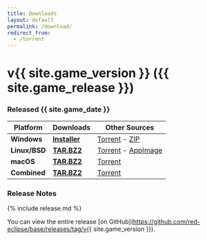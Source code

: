 ```yaml
---
title: Downloads
layout: default
permalink: /download/
redirect_from:
  - /torrent
---
```


# v{{ site.game_version }} ({{ site.game_release }})
### Released {{ site.game_date }}

Platform                                                             | Downloads                           | Other Sources
---------------------------------------------------------------------|-------------------------------------|-------------------------------------
<span class="fab fa-windows" aria-hidden="true"></span> **Windows**  | **[Installer](/download/win)**      | [Torrent](/download/torrent/win) - [ZIP](/download/zip)
<span class="fab fa-linux" aria-hidden="true"></span> **Linux/BSD**  | **[TAR.BZ2](/download/nix)**        | [Torrent](/download/torrent/nix) - [AppImage](/download/appimage)
<span class="fab fa-apple" aria-hidden="true"></span> **macOS**      | **[TAR.BZ2](/download/mac)**        | [Torrent](/download/torrent/mac)
<span class="fas fa-archive" aria-hidden="true"></span> **Combined** | **[TAR.BZ2](/download/combined)**   | [Torrent](/download/torrent/combined)

### Release Notes

{% include release.md %}

You can view the entire release [on GitHub](https://github.com/red-eclipse/base/releases/tag/v{{ site.game_version }}).

